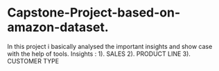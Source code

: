 # Capstone-Project-based-on-amazon-dataset.
In this project i basically analysed the important insights and show case with the help of tools.
Insights : 1). SALES 
           2). PRODUCT LINE
           3). CUSTOMER TYPE
